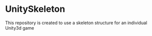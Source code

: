 UnitySkeleton
=============

This repository is created to use a skeleton structure for an individual Unity3d game  
